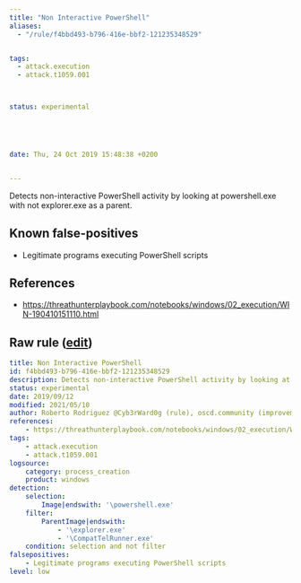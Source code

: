 ```yaml
---
title: "Non Interactive PowerShell"
aliases:
  - "/rule/f4bbd493-b796-416e-bbf2-121235348529"


tags:
  - attack.execution
  - attack.t1059.001



status: experimental





date: Thu, 24 Oct 2019 15:48:38 +0200


---
```


Detects non-interactive PowerShell activity by looking at powershell.exe with not explorer.exe as a parent.

<!--more-->


## Known false-positives

* Legitimate programs executing PowerShell scripts



## References

* https://threathunterplaybook.com/notebooks/windows/02_execution/WIN-190410151110.html


## Raw rule ([edit](https://github.com/SigmaHQ/sigma/edit/master/rules/windows/process_creation/proc_creation_win_non_interactive_powershell.yml))
```yaml
title: Non Interactive PowerShell
id: f4bbd493-b796-416e-bbf2-121235348529
description: Detects non-interactive PowerShell activity by looking at powershell.exe with not explorer.exe as a parent.
status: experimental
date: 2019/09/12
modified: 2021/05/10
author: Roberto Rodriguez @Cyb3rWard0g (rule), oscd.community (improvements)
references:
    - https://threathunterplaybook.com/notebooks/windows/02_execution/WIN-190410151110.html
tags:
    - attack.execution
    - attack.t1059.001
logsource:
    category: process_creation
    product: windows
detection:
    selection:
        Image|endswith: '\powershell.exe'
    filter:
        ParentImage|endswith: 
            - '\explorer.exe'
            - '\CompatTelRunner.exe'
    condition: selection and not filter
falsepositives:
    - Legitimate programs executing PowerShell scripts
level: low

```
